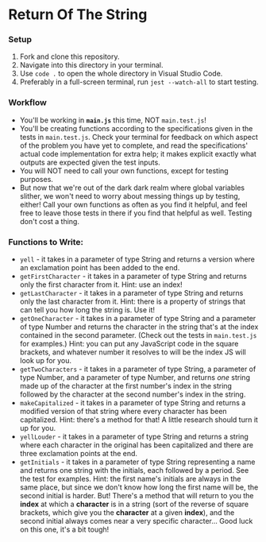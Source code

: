 # Return Of The String

### Setup

1. Fork and clone this repository.
2. Navigate into this directory in your terminal.
3. Use `code .` to open the whole directory in Visual Studio Code.
4. Preferably in a full-screen terminal, run `jest --watch-all` to start testing.


### Workflow

* You'll be working in **`main.js`** this time, NOT `main.test.js`!
* You'll be creating functions according to the specifications given in the tests in `main.test.js`. Check your terminal for feedback on which aspect of the problem you have yet to complete, and read the specifications' actual code implementation for extra help; it makes explicit exactly what outputs are expected given the test inputs.
* You will NOT need to call your own functions, except for testing purposes.
* But now that we're out of the dark dark realm where global variables slither, we won't need to worry about messing things up by testing, either! Call your own functions as often as you find it helpful, and feel free to leave those tests in there if you find that helpful as well. Testing don't cost a thing.


### Functions to Write:

* `yell` - it takes in a parameter of type String and returns a version where an exclamation point has been added to the end.
* `getFirstCharacter` - it takes in a parameter of type String and returns only the first character from it. Hint: use an index!
* `getLastCharacter` - it takes in a parameter of type String and returns only the last character from it. Hint: there is a property of strings that can tell you how long the string is. Use it!
* `getOneCharacter` - it takes in a parameter of type String and a parameter of type Number and returns the character in the string that's at the index contained in the second parameter. (Check out the tests in `main.test.js` for examples.) Hint: you can put any JavaScript code in the square brackets, and whatever number it resolves to will be the index JS will look up for you.
* `getTwoCharacters` - it takes in a parameter of type String, a parameter of type Number, and a parameter of type Number, and returns *one* string made up of the character at the first number's index in the string followed by the character at the second number's index in the string.
* `makeCapitalized` - it takes in a parameter of type String and returns a modified version of that string where every character has been capitalized. Hint: there's a method for that! A little research should turn it up for you.
* `yellLouder` - it takes in a parameter of type String and returns a string where each character in the original has been capitalized and there are three exclamation points at the end.
* `getInitials` - it takes in a parameter of type String representing a name and returns one string with the initials, each followed by a period. See the test for examples. Hint: the first name's initials are always in the same place, but since we don't know how long the first name will be, the second initial is harder. But! There's a method that will return to you the **index** at which a **character** is in a string (sort of the reverse of square brackets, which give you the **character** at a given **index**), and the second initial always comes near a very specific character... Good luck on this one, it's a bit tough!
